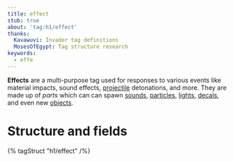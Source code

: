 ```yaml
---
title: effect
stub: true
about: 'tag:h1/effect'
thanks:
  Kavawuvi: Invader tag definitions
  MosesOfEgypt: Tag structure research
keywords:
  - effe
---
```

**Effects** are a multi-purpose tag used for responses to various events like material impacts, sound effects, [projectile](~) detonations, and more. They are made up of _parts_ which can can spawn [sounds](~sound), [particles](~particle_system), [lights](~light), [decals](~decal), and even new [objects](~object).

# Structure and fields

{% tagStruct "h1/effect" /%}
